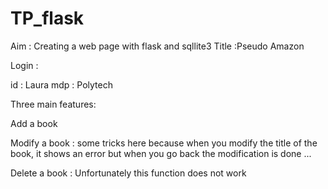 # TP_flask

Aim : Creating a web page with flask and sqllite3 
Title :Pseudo Amazon

Login : 

id : Laura
mdp : Polytech

Three main features:

Add a book 

Modify a book : some tricks here because when you modify the title of the book, it shows an error but when you go back the modification is done ... 

Delete a book : Unfortunately this function does not work
